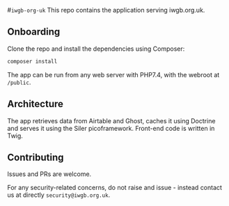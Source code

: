 #`iwgb-org-uk`
This repo contains the application serving iwgb.org.uk.

## Onboarding
Clone the repo and install the dependencies using Composer:
```bash
composer install
```

The app can be run from any web server with PHP7.4, with the webroot at `/public`.

## Architecture
The app retrieves data from Airtable and Ghost, caches it using Doctrine and serves it using the Siler picoframework. Front-end code is written in Twig.

## Contributing
Issues and PRs are welcome.

For any security-related concerns, do not raise and issue - instead contact us at directly `security@iwgb.org.uk`.